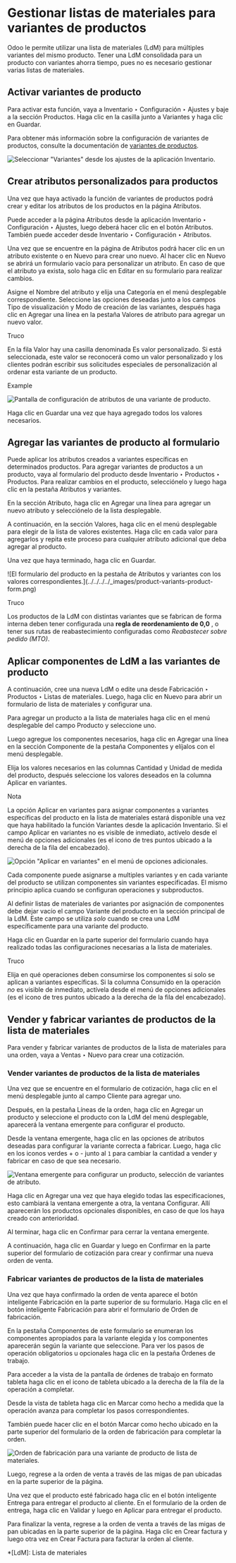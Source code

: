 # Gestionar listas de materiales para variantes de productos

Odoo le permite utilizar una lista de materiales (LdM) para múltiples
variantes del mismo producto. Tener una LdM consolidada para un producto con
variantes ahorra tiempo, pues no es necesario gestionar varias listas de
materiales.

## Activar variantes de producto

Para activar esta función, vaya a Inventario ‣ Configuración ‣ Ajustes y baje
a la sección Productos. Haga clic en la casilla junto a Variantes y haga clic
en Guardar.

Para obtener más información sobre la configuración de variantes de productos,
consulte la documentación de [variantes de
productos](../../../sales/sales/products_prices/products/variants.html).

![Seleccionar "Variantes" desde los ajustes de la aplicación
Inventario.](../../../../_images/product-variants-variants-settings.png)

## Crear atributos personalizados para productos

Una vez que haya activado la función de variantes de productos podrá crear y
editar los atributos de los productos en la página Atributos.

Puede acceder a la página Atributos desde la aplicación Inventario ‣
Configuración ‣ Ajustes, luego deberá hacer clic en el botón Atributos.
También puede acceder desde Inventario ‣ Configuración ‣ Atributos.

Una vez que se encuentre en la página de Atributos podrá hacer clic en un
atributo existente o en Nuevo para crear uno nuevo. Al hacer clic en Nuevo se
abrirá un formulario vacío para personalizar un atributo. En caso de que el
atributo ya exista, solo haga clic en Editar en su formulario para realizar
cambios.

Asigne el Nombre del atributo y elija una Categoría en el menú desplegable
correspondiente. Seleccione las opciones deseadas junto a los campos Tipo de
visualización y Modo de creación de las variantes, después haga clic en
Agregar una línea en la pestaña Valores de atributo para agregar un nuevo
valor.

Truco

En la fila Valor hay una casilla denominada Es valor personalizado. Si está
seleccionada, este valor se reconocerá como un valor personalizado y los
clientes podrán escribir sus solicitudes especiales de personalización al
ordenar esta variante de un producto.

Example

![Pantalla de configuración de atributos de una variante de
producto.](../../../../_images/product-variants-attribute.png)

Haga clic en Guardar una vez que haya agregado todos los valores necesarios.

## Agregar las variantes de producto al formulario

Puede aplicar los atributos creados a variantes específicas en determinados
productos. Para agregar variantes de productos a un producto, vaya al
formulario del producto desde Inventario ‣ Productos ‣ Productos. Para
realizar cambios en el producto, selecciónelo y luego haga clic en la pestaña
Atributos y variantes.

En la sección Atributo, haga clic en Agregar una línea para agregar un nuevo
atributo y selecciónelo de la lista desplegable.

A continuación, en la sección Valores, haga clic en el menú desplegable para
elegir de la lista de valores existentes. Haga clic en cada valor para
agregarlos y repita este proceso para cualquier atributo adicional que deba
agregar al producto.

Una vez que haya terminado, haga clic en Guardar.

![El formulario del producto en la pestaña de Atributos y variantes con los
valores correspondientes.](../../../../_images/product-variants-product-
form.png)

Truco

Los productos de la LdM con distintas variantes que se fabrican de forma
interna deben tener configurada una **regla de reordenamiento de 0,0** , o
tener sus rutas de reabastecimiento configuradas como _Reabastecer sobre
pedido (MTO)_.

## Aplicar componentes de LdM a las variantes de producto

A continuación, cree una nueva LdM o edite una desde Fabricación ‣ Productos ‣
Listas de materiales. Luego, haga clic en Nuevo para abrir un formulario de
lista de materiales y configurar una.

Para agregar un producto a la lista de materiales haga clic en el menú
desplegable del campo Producto y seleccione uno.

Luego agregue los componentes necesarios, haga clic en Agregar una línea en la
sección Componente de la pestaña Componentes y elíjalos con el menú
desplegable.

Elija los valores necesarios en las columnas Cantidad y Unidad de medida del
producto, después seleccione los valores deseados en la columna Aplicar en
variantes.

Nota

La opción Aplicar en variantes para asignar componentes a variantes
específicas del producto en la lista de materiales estará disponible una vez
que haya habilitado la función Variantes desde la aplicación Inventario. Si el
campo Aplicar en variantes no es visible de inmediato, actívelo desde el menú
de opciones adicionales (es el icono de tres puntos ubicado a la derecha de la
fila del encabezado).

![Opción "Aplicar en variantes" en el menú de opciones
adicionales.](../../../../_images/product-variants-apply-on-variants.png)

Cada componente puede asignarse a multiples variantes y en cada variante del
producto se utilizan componentes sin variantes especificadas. El mismo
principio aplica cuando se configuran operaciones y subproductos.

Al definir listas de materiales de variantes por asignación de componentes
debe dejar vacío el campo Variante del producto en la sección principal de la
LdM. Este campo se utiliza _solo_ cuando se crea una LdM específicamente para
una variante del producto.

Haga clic en Guardar en la parte superior del formulario cuando haya realizado
todas las configuraciones necesarias a la lista de materiales.

Truco

Elija en qué operaciones deben consumirse los componentes si solo se aplican a
variantes específicas. Si la columna Consumido en la operación _no_ es visible
de inmediato, actívela desde el menú de opciones adicionales (es el icono de
tres puntos ubicado a la derecha de la fila del encabezado).

## Vender y fabricar variantes de productos de la lista de materiales

Para vender y fabricar variantes de productos de la lista de materiales para
una orden, vaya a Ventas ‣ Nuevo para crear una cotización.

### Vender variantes de productos de la lista de materiales

Una vez que se encuentre en el formulario de cotización, haga clic en el menú
desplegable junto al campo Cliente para agregar uno.

Después, en la pestaña Líneas de la orden, haga clic en Agregar un producto y
seleccione el producto con la LdM del menú desplegable, aparecerá la ventana
emergente para configurar el producto.

Desde la ventana emergente, haga clic en las opciones de atributos deseadas
para configurar la variante correcta a fabricar. Luego, haga clic en los
iconos verdes + o - junto al `1` para cambiar la cantidad a vender y fabricar
en caso de que sea necesario.

![Ventana emergente para configurar un producto, selección de variantes de
atributo.](../../../../_images/product-variants-variant-popup.png)

Haga clic en Agregar una vez que haya elegido todas las especificaciones, esto
cambiará la ventana emergente a otra, la ventana Configurar. Allí aparecerán
los productos opcionales disponibles, en caso de que los haya creado con
anterioridad.

Al terminar, haga clic en Confirmar para cerrar la ventana emergente.

A continuación, haga clic en Guardar y luego en Confirmar en la parte superior
del formulario de cotización para crear y confirmar una nueva orden de venta.

### Fabricar variantes de productos de la lista de materiales

Una vez que haya confirmado la orden de venta aparece el botón inteligente
Fabricación en la parte superior de su formulario. Haga clic en el botón
inteligente Fabricación para abrir el formulario de Orden de fabricación.

En la pestaña Componentes de este formulario se enumeran los componentes
apropiados para la variante elegida y los componentes aparecerán según la
variante que seleccione. Para ver los pasos de operación obligatorios u
opcionales haga clic en la pestaña Órdenes de trabajo.

Para acceder a la vista de la pantalla de órdenes de trabajo en formato
tableta haga clic en el icono de tableta ubicado a la derecha de la fila de la
operación a completar.

Desde la vista de tableta haga clic en Marcar como hecho a medida que la
operación avanza para completar los pasos correspondientes.

También puede hacer clic en el botón Marcar como hecho ubicado en la parte
superior del formulario de la orden de fabricación para completar la orden.

![Orden de fabricación para una variante de producto de lista de
materiales.](../../../../_images/product-variants-manufacturing-order.png)

Luego, regrese a la orden de venta a través de las migas de pan ubicadas en la
parte superior de la página.

Una vez que el producto esté fabricado haga clic en el botón inteligente
Entrega para entregar el producto al cliente. En el formulario de la orden de
entrega, haga clic en Validar y luego en Aplicar para entregar el producto.

Para finalizar la venta, regrese a la orden de venta a través de las migas de
pan ubicadas en la parte superior de la página. Haga clic en Crear factura y
luego otra vez en Crear Factura para facturar la orden al cliente.

  *[LdM]: Lista de materiales

